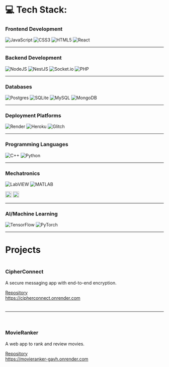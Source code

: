 
# 💻 Tech Stack:
### Frontend Development
![JavaScript](https://img.shields.io/badge/javascript-%23323330.svg?style=for-the-badge&logo=javascript&logoColor=%23F7DF1E) ![CSS3](https://img.shields.io/badge/css3-%231572B6.svg?style=for-the-badge&logo=css3&logoColor=white) ![HTML5](https://img.shields.io/badge/html5-%23E34F26.svg?style=for-the-badge&logo=html5&logoColor=white) ![React](https://img.shields.io/badge/react-%2320232a.svg?style=for-the-badge&logo=react&logoColor=%2361DAFB)

---

### Backend Development
![NodeJS](https://img.shields.io/badge/node.js-6DA55F?style=for-the-badge&logo=node.js&logoColor=white) ![NestJS](https://img.shields.io/badge/nestjs-%23E0234E.svg?style=for-the-badge&logo=nestjs&logoColor=white) ![Socket.io](https://img.shields.io/badge/Socket.io-black?style=for-the-badge&logo=socket.io&badgeColor=010101) ![PHP](https://img.shields.io/badge/php-%23777BB4.svg?style=for-the-badge&logo=php&logoColor=white)
 

---

### Databases
![Postgres](https://img.shields.io/badge/postgres-%23316192.svg?style=for-the-badge&logo=postgresql&logoColor=white) ![SQLite](https://img.shields.io/badge/sqlite-%2307405e.svg?style=for-the-badge&logo=sqlite&logoColor=white) ![MySQL](https://img.shields.io/badge/mysql-4479A1.svg?style=for-the-badge&logo=mysql&logoColor=white) ![MongoDB](https://img.shields.io/badge/MongoDB-%234ea94b.svg?style=for-the-badge&logo=mongodb&logoColor=white)

---

### Deployment Platforms
![Render](https://img.shields.io/badge/Render-%46E3B7.svg?style=for-the-badge&logo=render&logoColor=white) ![Heroku](https://img.shields.io/badge/heroku-%23430098.svg?style=for-the-badge&logo=heroku&logoColor=white) ![Glitch](https://img.shields.io/badge/glitch-%233333FF.svg?style=for-the-badge&logo=glitch&logoColor=white)

---

### Programming Languages
![C++](https://img.shields.io/badge/c++-%2300599C.svg?style=for-the-badge&logo=c%2B%2B&logoColor=white) ![Python](https://img.shields.io/badge/python-3670A0?style=for-the-badge&logo=python&logoColor=ffdd54)

---

### Mechatronics
![LabVIEW](https://img.shields.io/badge/LabVIEW-%23F2C400.svg?style=for-the-badge&logo=labview&logoColor=black&logoWidth=40)
![MATLAB](https://img.shields.io/badge/MATLAB-%23E14F1C.svg?style=for-the-badge&logo=matlab&logoColor=white&logoWidth=40)

<p align="left">
  <img src="https://cdn.glitch.global/9b6e30d1-a1c2-46a0-a831-d48ce809e60a/Bez%20nazwy%20(1).svg?v=1751052595162" height="20">
  <img src="https://cdn.glitch.global/9b6e30d1-a1c2-46a0-a831-d48ce809e60a/Bez%20nazwy%20(2)%20(1).svg?v=1751053571072" height="20">
</p>

---

### AI/Machine Learning
![TensorFlow](https://img.shields.io/badge/TensorFlow-%23FF6F00.svg?style=for-the-badge&logo=TensorFlow&logoColor=white) ![PyTorch](https://img.shields.io/badge/PyTorch-%23EE4C2C.svg?style=for-the-badge&logo=PyTorch&logoColor=white)

---

# Projects

<div style="display: flex; flex-direction: column; gap: 20px;">

  <div style="min-width: 150px;">
    <h3>CipherConnect</h3>
    <p>A secure messaging app with end-to-end encryption.</p>
    <a href="https://github.com/arturr0/CipherConnect-WebSocket" target="_blank">Repository</a><br>
    <a href="https://cipherconnect.onrender.com" target="_blank">https://cipherconnect.onrender.com</a>
  </div>

---

  <div style="min-width: 150px;">
    <h3>MovieRanker</h3>
    <p>A web app to rank and review movies.</p>
    <a href="https://github.com/arturr0/MovieRanker" target="_blank">Repository</a><br>
    <a href="https://movieranker-gavh.onrender.com" target="_blank">https://movieranker-gavh.onrender.com</a>
  </div>

</div>



